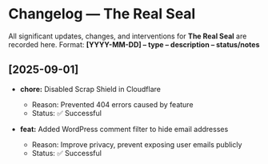 ﻿# Changelog — The Real Seal

All significant updates, changes, and interventions for **The Real Seal** are recorded here.
Format: **[YYYY-MM-DD] – type – description – status/notes**

## [2025-09-01]
- **chore:** Disabled Scrap Shield in Cloudflare  
  - Reason: Prevented 404 errors caused by feature  
  - Status: ✅ Successful  

- **feat:** Added WordPress comment filter to hide email addresses  
  - Reason: Improve privacy, prevent exposing user emails publicly  
  - Status: ✅ Successful